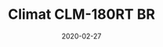 ---
template: SingleClimt
title: Climat CLM-180RT BR
status: Featured / Published
date: '2020-02-27'
featuredImage: https://brincadeira.co/products/list_climt_180rt_br.png
price: R$300,00
excerpt: >-
  **Área climatizada:** De 100m² a 150m².  


  **Alugue 4 por:** R$1000,00.
categories:
  - category: Aluguel
meta:
  description: Teste sua pontaria e derrube uma pessoa na piscina de bolinhas, ou seja corajoso para sentar na cadeirinha e ser derrubado.
  noindex: false
  title: Climat CLM-180RT BR
---